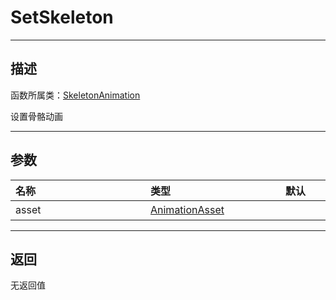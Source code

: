 # SetSkeleton
-----------------------------------------------------------------------------------------
## 描述

函数所属类：[SkeletonAnimation](/Api/Class/Animation/SandboxSkeletonAnimation.md)

设置骨骼动画

-----------------------------------------------------------------------------------------
## 参数

|<div style="width:200px">**名称**</div>|<div style="width:200px">**类型**</div>|<div style="width:200px">**默认**</div>|<div style="width:345px">**描述**</div>|
|:--------------------|:--------------------|:--------------------|:--------------------|
|asset|[AnimationAsset](/Api/Class/Animation/SandboxAnimationAsset.md)||动画资源|

-----------------------------------------------------------------------------------------
## 返回

无返回值